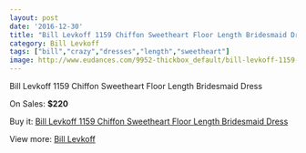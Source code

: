 ```yaml
---
layout: post
date: '2016-12-30'
title: "Bill Levkoff 1159 Chiffon Sweetheart Floor Length Bridesmaid Dress"
category: Bill Levkoff
tags: ["bill","crazy","dresses","length","sweetheart"]
image: http://www.eudances.com/9952-thickbox_default/bill-levkoff-1159-chiffon-sweetheart-floor-length-bridesmaid-dress.jpg
---
```

Bill Levkoff 1159 Chiffon Sweetheart Floor Length Bridesmaid Dress

On Sales: **$220**
<a href="https://www.eudances.com/en/bill-levkoff/3274-bill-levkoff-1159-chiffon-sweetheart-floor-length-bridesmaid-dress.html"><amp-img layout="responsive" width="600" height="600" src="//www.eudances.com/9952-thickbox_default/bill-levkoff-1159-chiffon-sweetheart-floor-length-bridesmaid-dress.jpg" alt="Bill Levkoff 1159 Chiffon Sweetheart Floor Length Bridesmaid Dress 0" /></a>
<a href="https://www.eudances.com/en/bill-levkoff/3274-bill-levkoff-1159-chiffon-sweetheart-floor-length-bridesmaid-dress.html"><amp-img layout="responsive" width="600" height="600" src="//www.eudances.com/9955-thickbox_default/bill-levkoff-1159-chiffon-sweetheart-floor-length-bridesmaid-dress.jpg" alt="Bill Levkoff 1159 Chiffon Sweetheart Floor Length Bridesmaid Dress 1" /></a>
<a href="https://www.eudances.com/en/bill-levkoff/3274-bill-levkoff-1159-chiffon-sweetheart-floor-length-bridesmaid-dress.html"><amp-img layout="responsive" width="600" height="600" src="//www.eudances.com/9954-thickbox_default/bill-levkoff-1159-chiffon-sweetheart-floor-length-bridesmaid-dress.jpg" alt="Bill Levkoff 1159 Chiffon Sweetheart Floor Length Bridesmaid Dress 2" /></a>
<a href="https://www.eudances.com/en/bill-levkoff/3274-bill-levkoff-1159-chiffon-sweetheart-floor-length-bridesmaid-dress.html"><amp-img layout="responsive" width="600" height="600" src="//www.eudances.com/9953-thickbox_default/bill-levkoff-1159-chiffon-sweetheart-floor-length-bridesmaid-dress.jpg" alt="Bill Levkoff 1159 Chiffon Sweetheart Floor Length Bridesmaid Dress 3" /></a>

Buy it: [Bill Levkoff 1159 Chiffon Sweetheart Floor Length Bridesmaid Dress](https://www.eudances.com/en/bill-levkoff/3274-bill-levkoff-1159-chiffon-sweetheart-floor-length-bridesmaid-dress.html "Bill Levkoff 1159 Chiffon Sweetheart Floor Length Bridesmaid Dress")

View more: [Bill Levkoff](https://www.eudances.com/en/57-bill-levkoff "Bill Levkoff")